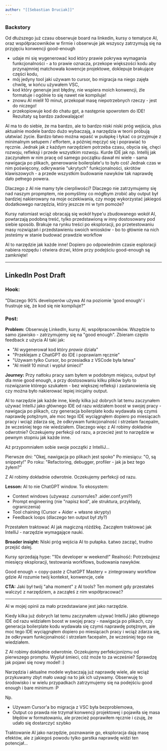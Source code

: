 ```yaml
---
author: "[[Sebastian Druciak]]"
---
```


### Backstory
Od dłuższego już czasu obserwuje board na linkedin, kursy o tematyce AI, oraz współpracowników w firmie i obserwuje jak wszyscy zatrzymują się na przyjęciu konwencji good-enough
- udaje mi się wygenerować kod który prawie pokrywa wymagania funkcjonalności - a to prawie oznacza, przekope większości kodu aby przynajmniej matchowała kowencje projektowe, doklepuje brakujące części kodu,
- mój jedyny tool jaki używam to cursor, bo migracja na niego zajęła chwilę, w końcu używałem VSC,
- kod który generuje jest błędny, nie wspiera moich konwencji, źle formatuje i ogólnie to się nawet nie kompiluje!
- znowu AI mielił 10 minut, przekopał masę niepotrzebnych rzeczy - jest do niczego!
- przekopiowuje kod do chatu gpt, a następnie spowrotem do IDE! Rezultaty są bardzo zadowalające!

AI ma to do siebie, że ma bardzo, ale to bardzo niski niski próg wejścia, plus aktualnie modele bardzo dużo wybaczają, a narzędzia w teorii próbują ułatwiać życie.
Bardzo łatwo można wpaść w pułapkę i łykać co przyjmuje z minimalnym setupem / effortem, a później męczyć się i poprawiać to ręcznie.
Jednak jak z każdym narzędziem potrzeba czasu, obycia się, chęci rozwoju, refleksji i przede wszystkim rozwoju.
Kurde IDE jak np. Intellij jak zaczynałem w nim pracę od samego początku dawał mi wiele - sama nawigacja po plikach, generowanie boilerplate'u to było coś! Jednak czas w nim poświęcony, odkrywanie "ukrytych" funkcjonalności, skrótów klawiszowych - a przede wszystkim budowanie nawyków tak naprawdę dało pełnego powera.

Dlaczego z AI nie mamy tyle cierpliwości? Dlaczego nie zatrzymujemy się nad naszym propmptem, nie pomyślimy co mógłbym zrobić aby output był bardziej nakierowany na moje oczekiwania, czy mogę wykorzystać jakiegoś dodatkowego narzędzia, który jeszcze mi w tym pomoże?

Kursy natomiast wciąż obracają się wokół hype'u zbudowanego wokół AI, powtarzają podobną treść, tylko przedstawioną w inny dostosowany pod siebie sposób. Brakuje na rynku treści po eksploracji, po przetestowaniu masy rozwiązań i przedstawieniu swoich wniosków - bo to głównie na nich jesteśmy w stanie budować prawdzie workflow

AI to narzędzie jak każde inne! Dopiero po odpowiednim czasie esploracji nabiera rozpędu i otwiera drzwi, które przy podejściu good-enough są zamknięte!

---

## LinkedIn Post Draft

### Hook:
"Dlaczego 90% developerów używa AI na poziomie 'good enough' i frustruje się, że kod się nie kompiluje?"

### Post:

**Problem:**
Obserwuję LinkedIn, kursy AI, współpracowników. Wszędzie to samo zjawisko - zatrzymujemy się na "good enough". 
Zbieram często feedback z użycia AI taki jak:
- "AI wygenerował kod który *prawie* działa"
- "Przeklejam z ChatGPT do IDE i poprawiam ręcznie"
- "Używam tylko Cursor, bo przesiadka z VSCode była łatwa"
- "AI mielił 10 minut i wypluł śmieci!"

**Journey:**
Przy natłoku pracy sam byłem w podobnym miejscu, output był dla mnie good enough, a przy dostosowaniu kilku plików było to rozwiązanie którego szukałem - bez większej refleksji i zastanowienia się czy można było nakierować lepiej inicjalny output.

AI to narzędzie jak każde inne, kiedy kilka już dobrych lat temu zaczynałem używać IntelliJ jako głównego IDE od razu widziałem boost w swojej pracy - nawigacja po plikach, czy generacja boilerplate kodu wydawała się czymś naprawdę potężnym, ale moc tego IDE wyciągnąłem dopiero po miesiącach pracy i wciąż zdarza się, że odkrywam funkcjonalność i strzelam facepalm, że wcześniej tego nie wiedziałem.
Dlaczego więc z AI robimy dokładnie odwrotnie? Oczekujemy perfekcji od razu, a przecież jest to narzędzie w pewnym stopniu jak każde inne.

Aż przypomniałem sobie swoje początki z IntelliJ...

Pierwsze dni: "Okej, nawigacja po plikach jest spoko"
Po miesiącu: "O, są snippety!"
Po roku: "Refactoring, debugger, profiler - jak ja bez tego żyłem?"

Z AI robimy dokładnie odwrotnie. Oczekujemy perfekcji od razu.

**Lesson:**
AI to nie ChatGPT window. To ekosystem:
- Context windows (używasz .cursorrules? .aider.conf.yml?)
- Prompt engineering (nie "napisz kod", ale struktura, przykłady, ograniczenia)
- Tool chaining (Cursor + Aider + własne skrypty)
- Feedback loops (dlaczego ten output był zły?)

Przestałem traktować AI jak magiczną różdżkę. Zacząłem traktować jak IntelliJ - narzędzie wymagające nauki.

**Broader insight:**
Niski próg wejścia AI to pułapka. Łatwo zacząć, trudno przejść dalej.

Kursy sprzedają hype: "10x developer w weekend!"
Realność: Potrzebujesz miesięcy eksploracji, testowania workflows, budowania nawyków.

Good enough = copy-paste z ChatGPT
Mastery = zintegrowany workflow gdzie AI rozumie twój kontekst, konwencje, cele

**CTA:**
Jaki był twój "aha moment" z AI tools? Ten moment gdy przestałeś walczyć z narzędziem, a zacząłeś z nim współpracować?

---

AI w mojej opinii za mało przedstawiane jest jako narzędzie.

Kiedy kilka już dobrych lat temu zaczynałem używać IntelliJ jako głównego IDE od razu widziałem boost w swojej pracy - nawigacja po plikach, czy generacja boilerplate kodu wydawała się czymś naprawdę potężnym, ale moc tego IDE wyciągnąłem dopiero po miesiącach pracy i wciąż zdarza się, że odkrywam funkcjonalność i strzelam facepalm, że wcześniej tego nie wiedziałem.

Z AI robimy dokładnie odwrotnie. Oczekujemy perfekcjonizmu od pierwszego promptu.
Wypluł śmieci, cóż może to za wcześnie? Sprawdzę jak pojawi się nowy model! :)

Narzędzia i aktualne modele wybaczają już naprawdę wiele, ale wciąż przykuwamy zbyt mało uwagi na to jak ich używamy. Obserwuję to środowisko i w wielu przypadkach zatrzymujemy się na podejściu good enough i bare minimum :P 

Np. 
- Używam Cursor'a bo migracja z VSC była bezproblemowa,
- Output co prawda nie trzymał konwencji projektowej i pojawiła się masa błędów w formatowaniu, ale przecież poprawiłem ręcznie i czuję, że udało się dostarczyć szybko

Traktowanie AI jako narzędzie, poznawanie go, eksploracja dają masę efektów, ale z jakiegoś powodu tylko garstka naprawdę widzi ten potencjał...
